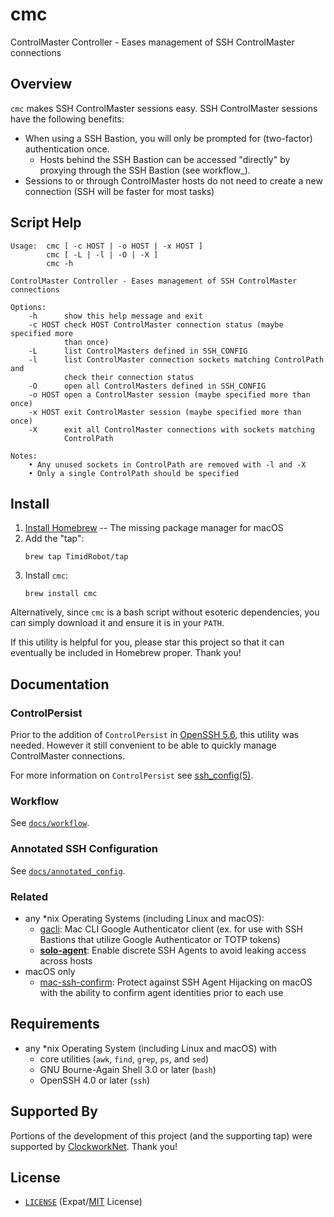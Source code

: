 # cmc

ControlMaster Controller - Eases management of SSH ControlMaster connections


## Overview

`cmc` makes SSH ControlMaster sessions easy. SSH ControlMaster sessions have
the following benefits:
- When using a SSH Bastion, you will only be prompted for (two-factor)
  authentication once.
  - Hosts behind the SSH Bastion can be accessed "directly" by proxying through
    the SSH Bastion (see workflow_).
- Sessions to or through ControlMaster hosts do not need to create a new
  connection (SSH will be faster for most tasks)


## Script Help

```
Usage:  cmc [ -c HOST | -o HOST | -x HOST ]
        cmc [ -L | -l | -O | -X ]
        cmc -h

ControlMaster Controller - Eases management of SSH ControlMaster connections

Options:
    -h      show this help message and exit
    -c HOST check HOST ControlMaster connection status (maybe specified more
            than once)
    -L      list ControlMasters defined in SSH_CONFIG
    -l      list ControlMaster connection sockets matching ControlPath and
            check their connection status
    -O      open all ControlMasters defined in SSH_CONFIG
    -o HOST open a ControlMaster session (maybe specified more than once)
    -x HOST exit ControlMaster session (maybe specified more than once)
    -X      exit all ControlMaster connections with sockets matching
            ControlPath

Notes:
    • Any unused sockets in ControlPath are removed with -l and -X
    • Only a single ControlPath should be specified
```


## Install

1. [Install Homebrew][brewinstall] -- The missing package manager for macOS
2. Add the "tap":
    ```shell
    brew tap TimidRobot/tap
    ```
3. Install `cmc`:
    ```
    brew install cmc
    ```

Alternatively, since `cmc` is a bash script without esoteric dependencies,
you can simply download it and ensure it is in your `PATH`.

If this utility is helpful for you, please star this project so that it can
eventually be included in Homebrew proper. Thank you!

[brewinstall]:http://brew.sh/#install


## Documentation


### ControlPersist

Prior to the addition of `ControlPersist` in [OpenSSH 5.6][openssh56], this
utility was needed. However it still convenient to be able to quickly manage
ControlMaster connections.

For more information on `ControlPersist` see [ssh_config(5)][mansshconfig].

[openssh56]:https://www.openssh.com/txt/release-5.6
[mansshconfig]:http://man.openbsd.org/OpenBSD-current/man5/ssh_config.5


### Workflow

See [`docs/workflow`][workflow].

[workflow]:docs/workflow.md


### Annotated SSH Configuration

See [`docs/annotated_config`][annotated].

[annotated]:docs/annotated_config.md


### Related

- any \*nix Operating Systems (including Linux and macOS):
  - [gacli][gacli]: Mac CLI Google Authenticator client (ex. for use with SSH
    Bastions that utilize Google Authenticator or TOTP tokens)
  - **[solo-agent][soloagent]**: Enable discrete SSH Agents to avoid leaking
    access across hosts 
- macOS only
  - [mac-ssh-confirm][confirm]: Protect against SSH Agent Hijacking on macOS
    with the ability to confirm agent identities prior to each use

[gacli]:https://github.com/ClockworkNet/gacli
[soloagent]:https://github.com/TimidRobot/solo-agent
[confirm]:https://github.com/TimZehta/mac-ssh-confirm


## Requirements

- any \*nix Operating System (including Linux and macOS) with
  - core utilities (`awk`, `find`, `grep`, `ps`, and `sed`)
  - GNU Bourne-Again Shell 3.0 or later (`bash`)
  - OpenSSH 4.0 or later (`ssh`)


## Supported By

Portions of the development of this project (and the supporting tap) were
supported by [ClockworkNet][Clockwork]. Thank you!

[Clockwork]: https://github.com/ClockworkNet


## License

- [`LICENSE`](LICENSE) (Expat/[MIT][mit] License)

[mit]: http://www.opensource.org/licenses/MIT "The MIT License | Open Source Initiative"
